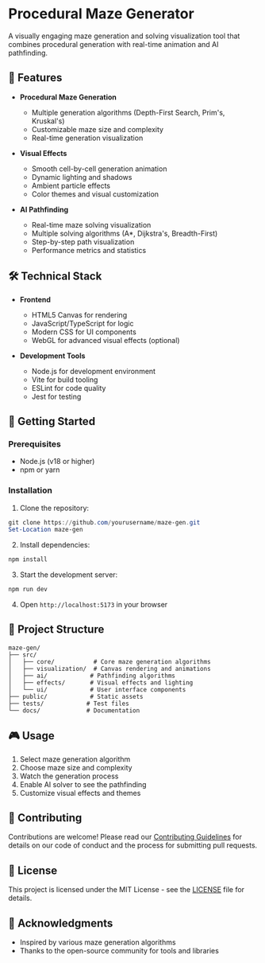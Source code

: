 # Procedural Maze Generator

A visually engaging maze generation and solving visualization tool that combines procedural generation with real-time animation and AI pathfinding.

## 🌟 Features

- **Procedural Maze Generation**
  - Multiple generation algorithms (Depth-First Search, Prim's, Kruskal's)
  - Customizable maze size and complexity
  - Real-time generation visualization

- **Visual Effects**
  - Smooth cell-by-cell generation animation
  - Dynamic lighting and shadows
  - Ambient particle effects
  - Color themes and visual customization

- **AI Pathfinding**
  - Real-time maze solving visualization
  - Multiple solving algorithms (A*, Dijkstra's, Breadth-First)
  - Step-by-step path visualization
  - Performance metrics and statistics

## 🛠️ Technical Stack

- **Frontend**
  - HTML5 Canvas for rendering
  - JavaScript/TypeScript for logic
  - Modern CSS for UI components
  - WebGL for advanced visual effects (optional)

- **Development Tools**
  - Node.js for development environment
  - Vite for build tooling
  - ESLint for code quality
  - Jest for testing

## 🚀 Getting Started

### Prerequisites

- Node.js (v18 or higher)
- npm or yarn

### Installation

1. Clone the repository:
```powershell
git clone https://github.com/yourusername/maze-gen.git
Set-Location maze-gen
```

2. Install dependencies:
```powershell
npm install
```

3. Start the development server:
```powershell
npm run dev
```

4. Open `http://localhost:5173` in your browser

## 📁 Project Structure

```
maze-gen/
├── src/
│   ├── core/           # Core maze generation algorithms
│   ├── visualization/  # Canvas rendering and animations
│   ├── ai/            # Pathfinding algorithms
│   ├── effects/       # Visual effects and lighting
│   └── ui/            # User interface components
├── public/            # Static assets
├── tests/            # Test files
└── docs/             # Documentation
```

## 🎮 Usage

1. Select maze generation algorithm
2. Choose maze size and complexity
3. Watch the generation process
4. Enable AI solver to see the pathfinding
5. Customize visual effects and themes

## 🤝 Contributing

Contributions are welcome! Please read our [Contributing Guidelines](CONTRIBUTING.md) for details on our code of conduct and the process for submitting pull requests.

## 📝 License

This project is licensed under the MIT License - see the [LICENSE](LICENSE) file for details.

## 🙏 Acknowledgments

- Inspired by various maze generation algorithms
- Thanks to the open-source community for tools and libraries


